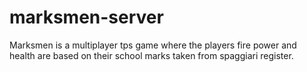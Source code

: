 # marksmen-server
Marksmen is a multiplayer tps game where the players fire power and health are based on their school marks taken from spaggiari register.
